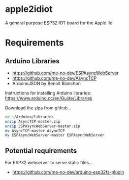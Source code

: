 # apple2idiot
A general purpose ESP32 IOT board for the Apple IIe

# Requirements

## Arduino Libraries

+ https://github.com/me-no-dev/ESPAsyncWebServer
+ https://github.com/me-no-dev/AsyncTCP
+ ArduinoJSON by Benoit Blanchon

Instructions for installing Arduino libraries: https://www.arduino.cc/en/Guide/Libraries

Download the zips from github...

```bash
cd ~/Arduino/libraries
unzip AsyncTCP-master.zip
unzip ESPAsyncWebServer-master.zip
mv AsyncTCP-master AsyncTCP
mv ESPAsyncWebServer-master ESPAsyncWebServer
```

## Potential requirements

For ESP32 webserver to serve static files...

+ https://github.com/me-no-dev/arduino-esp32fs-plugin

